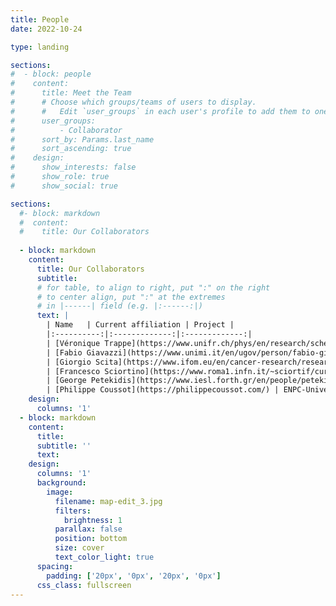 ```yaml
---
title: People
date: 2022-10-24

type: landing

sections:
#  - block: people
#    content:
#      title: Meet the Team
#      # Choose which groups/teams of users to display.
#      #   Edit `user_groups` in each user's profile to add them to one or more of these groups.
#      user_groups:
#          - Collaborator
#      sort_by: Params.last_name
#      sort_ascending: true
#    design:
#      show_interests: false
#      show_role: true
#      show_social: true

sections: 
  #- block: markdown
  #  content:
  #    title: Our Collaborators
  
  - block: markdown
    content: 
      title: Our Collaborators
      subtitle:
      # for table, to align to right, put ":" on the right
      # to center align, put ":" at the extremes
      # in |------| field (e.g. |:------:|)
      text: |
        | Name   | Current affiliation | Project |
        |:----------:|:-------------:|:-------------:|
        | [Véronique Trappe](https://www.unifr.ch/phys/en/research/scheffold/group-members/people/18428/19670) | Department of Physics, University of Fribourg (Switzerland) | --- |
        | [Fabio Giavazzi](https://www.unimi.it/en/ugov/person/fabio-giavazzi) | Department of Medical Biotechnology and Translational Medicine, University of Milan (Italy) | --- |
        | [Giorgio Scita](https://www.ifom.eu/en/cancer-research/researchers/giorgio-scita.php) | Faculty of Medicine, University of Milan (Italy) | --- |
        | [Francesco Sciortino](https://www.roma1.infn.it/~sciortif/curriculum.htm) | Department of Physics, University of Rome La Sapienza (Italy) | --- |
        | [George Petekidis](https://www.iesl.forth.gr/en/people/petekidis-george) | Department of Material Science and Technology, University of Crete (Greece) | --- |
        | [Philippe Coussot](https://philippecoussot.com/) | ENPC-University Gustave Eiffel-CNRS (France) | --- |
    design:
      columns: '1'
  - block: markdown
    content:
      title: 
      subtitle: ''
      text:
    design:
      columns: '1'
      background:
        image: 
          filename: map-edit_3.jpg
          filters:
            brightness: 1
          parallax: false
          position: bottom
          size: cover
          text_color_light: true
      spacing:
        padding: ['20px', '0px', '20px', '0px']
      css_class: fullscreen
---
```

